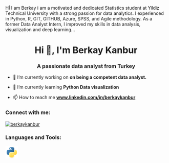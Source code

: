 Hİ I am Berkay
i am a motivated and dedicated Statistics student at Yildiz Technical University with a strong passion for data
analytics. I experienced in Python, R, GIT, GITHUB, Azure, SPSS, and Agile methodology. As a former Data Analyst
Intern, I improved my skills in data analysis, visualization and deep learning... 

<h1 align="center">Hi 👋, I'm Berkay Kanbur</h1>
<h3 align="center">A passionate data analyst from Turkey</h3>

- 🔭 I’m currently working on **on being a competent data analyst.**

- 🌱 I’m currently learning **Python Data visualization**

- 📫 How to reach me **www.linkedin.com/in/berkaykanbur**

<h3 align="left">Connect with me:</h3>
<p align="left">
<a href="https://linkedin.com/in/berkaykanbur" target="blank"><img align="center" src="https://raw.githubusercontent.com/rahuldkjain/github-profile-readme-generator/master/src/images/icons/Social/linked-in-alt.svg" alt="berkaykanbur" height="30" width="40" /></a>
</p>

<h3 align="left">Languages and Tools:</h3>
<p align="left"> <a href="https://www.python.org" target="_blank" rel="noreferrer"> <img src="https://raw.githubusercontent.com/devicons/devicon/master/icons/python/python-original.svg" alt="python" width="40" height="40"/> </a> </p>

